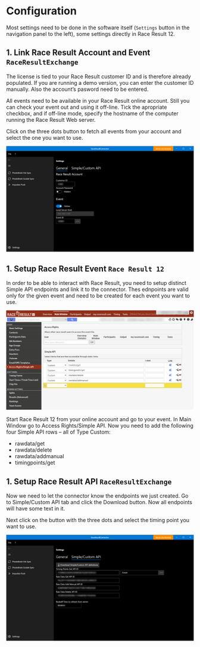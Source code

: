 ﻿# Configuration

Most settings need to be done in the software itself (`Settings` button in the navigation panel to the left), some settings directly in Race Result 12.

## 1. Link Race Result Account and Event `RaceResultExchange`

The license is tied to your Race Result customer ID and is therefore already populated. If you are running a demo version, you can enter the customer ID manually. Also the account’s pasword need to be entered.

All events need to be available in your Race Result online account. Still you can check your event out and using it off-line. Tick the apropriate checkbox, and if off-line mode, specify the hostname of the computer running the Race Result Web server.

Click on the three dots button to fetch all events from your account and select the one you want to use.

![Screenshot](../images/configuration_linkrr.png)

## 1. Setup Race Result Event `Race Result 12`

In order to be able to interact with Race Result, you need to setup distinct Simple API endpoints and link it to the connector. Thes ednpoints are valid only for the given event and need to be created for each event you want to use.

![Screenshot](../images/configuration_rr.png)

Start Race Result 12 from your online account and go to your event. In Main Window go to Access Rights/Simple API. Now you need to add the following four Simple API rows – all of Type Custom:

* rawdata/get
* rawdata/delete
* rawdata/addmanual
* timingpoints/get

## 1. Setup Race Result API `RaceResultExchange`

Now we need to let the connector know the endpoints we just created. Go to Simple/Custom API tab and click the Download button. Now all endpoints will have some text in it.

Next click on the button with the three dots and select the timing point you want to use.

![Screenshot](../images/configuration_api.png)
